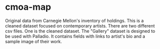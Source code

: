 # cmoa-map
Original data from Carnegie Mellon's inventory of holdings. This is a cleaned dataset focused on contemporary artists. There are two different csv files. One is the cleaned dataset. The "Gallery" dataset is designed to be used with Palladio. It contains fields with links to artist's bio and a sample image of their work.
